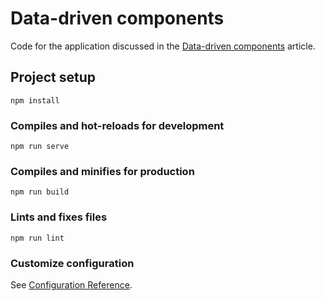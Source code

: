 # Data-driven components

Code for the application discussed in the [Data-driven components](https://medium.com/@vinicius0026/data-driven-components-2ab02ccbf204) article.

## Project setup
```
npm install
```

### Compiles and hot-reloads for development
```
npm run serve
```

### Compiles and minifies for production
```
npm run build
```

### Lints and fixes files
```
npm run lint
```

### Customize configuration
See [Configuration Reference](https://cli.vuejs.org/config/).
